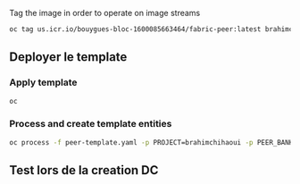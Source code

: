 

Tag the image in order to operate on image streams

```sh
oc tag us.icr.io/bouygues-bloc-1600085663464/fabric-peer:latest brahimchihaoui/fabric-peer:latest --reference-policy=local
```

## Deployer le template 
### Apply template
```sh 
oc
```
### Process and create template entities

```sh
oc process -f peer-template.yaml -p PROJECT=brahimchihaoui -p PEER_BANKSCO_COM=peer0.bank1.banksco.com | oc create -f -
``` 

## Test lors de la creation DC 


  

